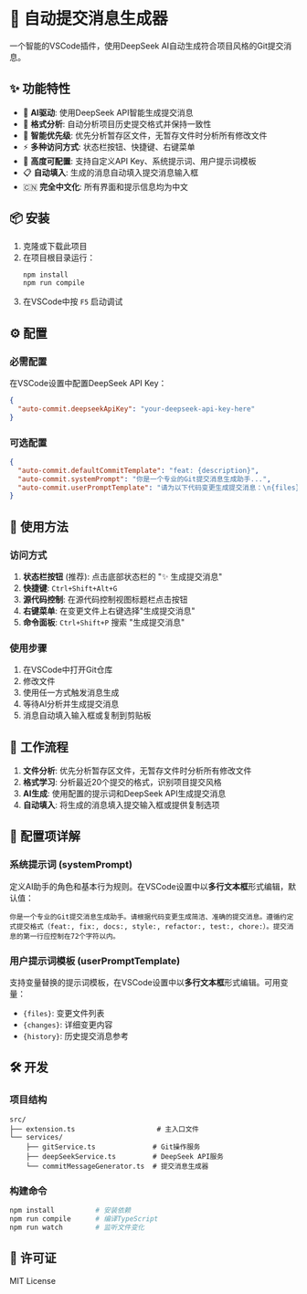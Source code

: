 # 🚀 自动提交消息生成器

一个智能的VSCode插件，使用DeepSeek AI自动生成符合项目风格的Git提交消息。

## ✨ 功能特性

- 🤖 **AI驱动**: 使用DeepSeek API智能生成提交消息
- 📝 **格式分析**: 自动分析项目历史提交格式并保持一致性
- 🎯 **智能优先级**: 优先分析暂存区文件，无暂存文件时分析所有修改文件
- ⚡ **多种访问方式**: 状态栏按钮、快捷键、右键菜单
- 🔧 **高度可配置**: 支持自定义API Key、系统提示词、用户提示词模板
- 📋 **自动填入**: 生成的消息自动填入提交消息输入框
- 🇨🇳 **完全中文化**: 所有界面和提示信息均为中文

## 📦 安装

1. 克隆或下载此项目
2. 在项目根目录运行：
   ```bash
   npm install
   npm run compile
   ```
3. 在VSCode中按 `F5` 启动调试

## ⚙️ 配置

### 必需配置
在VSCode设置中配置DeepSeek API Key：

```json
{
  "auto-commit.deepseekApiKey": "your-deepseek-api-key-here"
}
```

### 可选配置
```json
{
  "auto-commit.defaultCommitTemplate": "feat: {description}",
  "auto-commit.systemPrompt": "你是一个专业的Git提交消息生成助手...",
  "auto-commit.userPromptTemplate": "请为以下代码变更生成提交消息：\n{files}\n{changes}\n{history}"
}
```

## 🎯 使用方法

### 访问方式
1. **状态栏按钮** (推荐): 点击底部状态栏的 "✨ 生成提交消息"
2. **快捷键**: `Ctrl+Shift+Alt+G`
3. **源代码控制**: 在源代码控制视图标题栏点击按钮
4. **右键菜单**: 在变更文件上右键选择"生成提交消息"
5. **命令面板**: `Ctrl+Shift+P` 搜索 "生成提交消息"

### 使用步骤
1. 在VSCode中打开Git仓库
2. 修改文件
3. 使用任一方式触发消息生成
4. 等待AI分析并生成提交消息
5. 消息自动填入输入框或复制到剪贴板

## 🔄 工作流程

1. **文件分析**: 优先分析暂存区文件，无暂存文件时分析所有修改文件
2. **格式学习**: 分析最近20个提交的格式，识别项目提交风格
3. **AI生成**: 使用配置的提示词和DeepSeek API生成提交消息
4. **自动填入**: 将生成的消息填入提交输入框或提供复制选项

## 🔧 配置项详解

### 系统提示词 (systemPrompt)
定义AI助手的角色和基本行为规则。在VSCode设置中以**多行文本框**形式编辑，默认值：
```
你是一个专业的Git提交消息生成助手。请根据代码变更生成简洁、准确的提交消息。遵循约定式提交格式（feat:, fix:, docs:, style:, refactor:, test:, chore:）。提交消息的第一行应控制在72个字符以内。
```

### 用户提示词模板 (userPromptTemplate)
支持变量替换的提示词模板，在VSCode设置中以**多行文本框**形式编辑。可用变量：
- `{files}`: 变更文件列表
- `{changes}`: 详细变更内容
- `{history}`: 历史提交消息参考

## 🛠️ 开发

### 项目结构
```
src/
├── extension.ts                    # 主入口文件
└── services/
    ├── gitService.ts              # Git操作服务
    ├── deepSeekService.ts         # DeepSeek API服务
    └── commitMessageGenerator.ts  # 提交消息生成器
```

### 构建命令
```bash
npm install          # 安装依赖
npm run compile      # 编译TypeScript
npm run watch        # 监听文件变化
```

## 📄 许可证

MIT License
